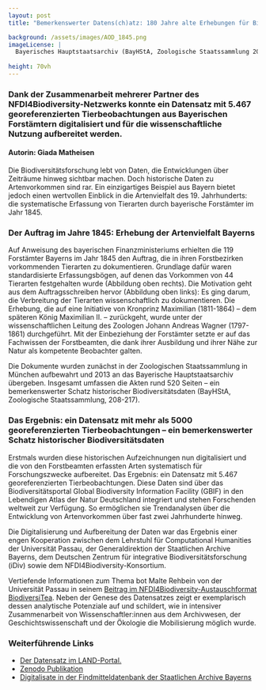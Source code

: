 ```yaml
---
layout: post 
title: "Bemerkenswerter Datens(ch)atz: 180 Jahre alte Erhebungen für Biodiversitätsforschung mobilisiert"

background: /assets/images/AOD_1845.png
imageLicense: |
  Bayerisches Hauptstaatsarchiv (BayHStA, Zoologische Staatssammlung 208-217)
  
height: 70vh
---
```


### Dank der Zusammenarbeit mehrerer Partner des NFDI4Biodiversity-Netzwerks konnte ein Datensatz mit 5.467 georeferenzierten Tierbeobachtungen aus Bayerischen Forstämtern digitalisiert und für die wissenschaftliche Nutzung aufbereitet werden.

#### Autorin: Giada Matheisen

Die Biodiversitätsforschung lebt von Daten, die Entwicklungen über Zeiträume hinweg sichtbar machen. Doch historische Daten zu Artenvorkommen sind rar. Ein einzigartiges Beispiel aus Bayern bietet jedoch einen wertvollen Einblick in die Artenvielfalt des 19. Jahrhunderts: die systematische Erfassung von Tierarten durch bayerische Forstämter im Jahr 1845.

### Der Auftrag im Jahre 1845: Erhebung der Artenvielfalt Bayerns

Auf Anweisung des bayerischen Finanzministeriums erhielten die 119 Forstämter Bayerns im Jahr 1845 den Auftrag, die in ihren Forstbezirken vorkommenden Tierarten zu dokumentieren. Grundlage dafür waren standardisierte Erfassungsbögen, auf denen das Vorkommen von 44 Tierarten festgehalten wurde (Abbildung oben rechts). Die Motivation geht aus dem Auftragsschreiben hervor (Abbildung oben links): Es ging darum, die Verbreitung der Tierarten wissenschaftlich zu dokumentieren. Die Erhebung, die auf eine Initiative von Kronprinz Maximilian (1811-1864) – dem späteren König Maximilian II. – zurückgeht, wurde unter der wissenschaftlichen Leitung des Zoologen Johann Andreas Wagner (1797-1861) durchgeführt. Mit der Einbeziehung der Forstämter setzte er auf das Fachwissen der Forstbeamten, die dank ihrer Ausbildung und ihrer Nähe zur Natur als kompetente Beobachter galten.

Die Dokumente wurden zunächst in der Zoologischen Staatssammlung in München aufbewahrt und 2013 an das Bayerische Hauptstaatsarchiv übergeben. Insgesamt umfassen die Akten rund 520 Seiten – ein bemerkenswerter Schatz historischer Biodiversitätsdaten (BayHStA, Zoologische Staatssammlung, 208-217).

### Das Ergebnis: ein Datensatz mit mehr als 5000 georeferenzierten Tierbeobachtungen – ein bemerkenswerter Schatz historischer Biodiversitätsdaten

Erstmals wurden diese historischen Aufzeichnungen nun digitalisiert und die von den Forstbeamten erfassten Arten systematisch für Forschungszwecke aufbereitet. Das Ergebnis: ein Datensatz mit 5.467 georeferenzierten Tierbeobachtungen. Diese Daten sind über das Biodiversitätsportal Global Biodiversity Information Facility (GBIF) in den Lebendigen Atlas der Natur Deutschland integriert und stehen Forschenden weltweit zur Verfügung. So ermöglichen sie Trendanalysen über die Entwicklung von Artenvorkommen über fast zwei Jahrhunderte hinweg.

Die Digitalisierung und Aufbereitung der Daten war das Ergebnis einer engen Kooperation zwischen dem Lehrstuhl für Computational Humanities der Universität Passau, der Generaldirektion der Staatlichen Archive Bayerns, dem Deutschen Zentrum für integrative Biodiversitätsforschung (iDiv) sowie dem NFDI4Biodiversity-Konsortium.

Vertiefende Informationen zum Thema bot Malte Rehbein von der Universität Passau in seinem [Beitrag im NFDI4Biodiversity-Austauschformat BiodiversiTea](https://www.youtube.com/watch?v=83279DmxVYo). Neben der Genese des Datensatzes zeigt er exemplarisch dessen analytische Potenziale auf und schildert, wie in intensiver Zusammenarbeit von Wissenschaftler:innen aus dem Archivwesen, der Geschichtswissenschaft und der Ökologie die Mobilisierung möglich wurde.

### Weiterführende Links
 - [Der Datensatz im LAND-Portal.]({{site.url}}occurrence/search/?datasetKey=11c5c7f0-08cf-4a8b-a0e2-dfbc9ad768e3) 
 - [Zenodo Publikation](https://zenodo.org/records/13899541)
 - [Digitalisate in der Findmitteldatenbank der Staatlichen Archive Bayerns](https://www.gda.bayern.de/service/findmitteldatenbank/Kapitel/0ea38d12-d425-4b3e-a497-7b6830f439e1)




